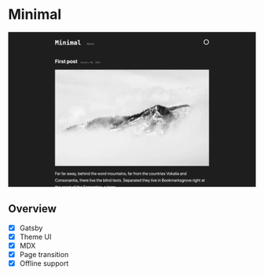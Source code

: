 # Minimal

<img src="preview/preview.png" alt="Image cover">

## Overview

- [x] Gatsby
- [x] Theme UI
- [x] MDX
- [x] Page transition
- [x] Offline support
